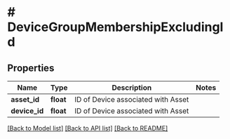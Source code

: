 # # DeviceGroupMembershipExcludingId

## Properties

Name | Type | Description | Notes
------------ | ------------- | ------------- | -------------
**asset_id** | **float** | ID of Device associated with Asset | 
**device_id** | **float** | ID of Device associated with Asset | 

[[Back to Model list]](../../README.md#documentation-for-models) [[Back to API list]](../../README.md#documentation-for-api-endpoints) [[Back to README]](../../README.md)


